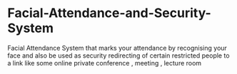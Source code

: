 # Facial-Attendance-and-Security-System
Facial Attendance System that marks your attendance by recognising your face and also be used as security redirecting of certain restricted people to a link like some online private conference , meeting , lecture room 
